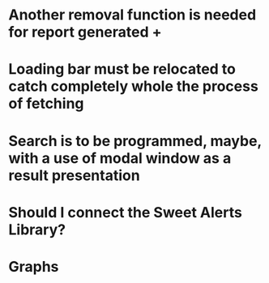 # Another removal function is needed for report generated +
# Loading bar must be relocated to catch completely whole the process of fetching
# Search is to be programmed, maybe, with a use of modal window as a result presentation
# Should I connect the Sweet Alerts Library?
# Graphs